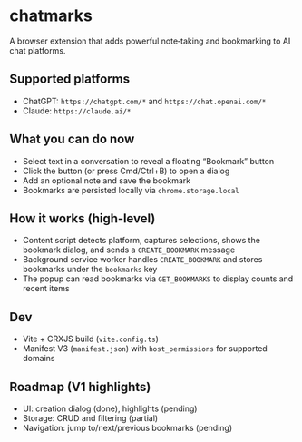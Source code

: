 # chatmarks

A browser extension that adds powerful note‑taking and bookmarking to AI chat platforms.

## Supported platforms
- ChatGPT: `https://chatgpt.com/*` and `https://chat.openai.com/*`
- Claude: `https://claude.ai/*`

## What you can do now
- Select text in a conversation to reveal a floating “Bookmark” button
- Click the button (or press Cmd/Ctrl+B) to open a dialog
- Add an optional note and save the bookmark
- Bookmarks are persisted locally via `chrome.storage.local`

## How it works (high‑level)
- Content script detects platform, captures selections, shows the bookmark dialog, and sends a `CREATE_BOOKMARK` message
- Background service worker handles `CREATE_BOOKMARK` and stores bookmarks under the `bookmarks` key
- The popup can read bookmarks via `GET_BOOKMARKS` to display counts and recent items

## Dev
- Vite + CRXJS build (`vite.config.ts`)
- Manifest V3 (`manifest.json`) with `host_permissions` for supported domains

## Roadmap (V1 highlights)
- UI: creation dialog (done), highlights (pending)
- Storage: CRUD and filtering (partial)
- Navigation: jump to/next/previous bookmarks (pending)
